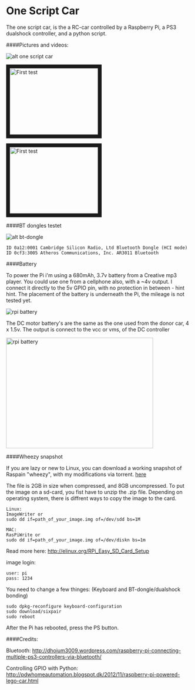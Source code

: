 One Script Car
=======

The one script car, is the a RC-car controlled by a Raspberry Pi, a PS3 dualshock controller, and a python script.

####Pictures and videos:

![alt one script car](https://raw.github.com/iobear/rpi-car/master/pictures/one_script_car_v1.jpg)

<a href="http://www.youtube.com/watch?feature=player_embedded&v=f1-Kq_kkoo0
" target="_blank"><img src="http://img.youtube.com/vi/f1-Kq_kkoo0/0.jpg" 
alt="First test" width="240" height="180" border="10" /></a>

<a href="http://www.youtube.com/watch?feature=player_embedded&v=9JCLskjOuQo
" target="_blank"><img src="http://img.youtube.com/vi/9JCLskjOuQo/0.jpg" 
alt="First test" width="240" height="180" border="10" /></a>


####BT dongles testet

![alt bt-dongle](https://raw.github.com/iobear/rpi-car/master/pictures/bt-dongle.jpg)

```
ID 0a12:0001 Cambridge Silicon Radio, Ltd Bluetooth Dongle (HCI mode)
ID 0cf3:3005 Atheros Communications, Inc. AR3011 Bluetooth
```

####Battery

To power the Pi i'm using a 680mAh, 3.7v battery from a Creative mp3 player. You could use one from a cellphone also, with a ~4v output.
I connect it directly to the 5v GPIO pin, with no protection in between - hint hint. 
The placement of the battery is underneath the Pi, the mileage is not tested yet.

<img src="https://raw.github.com/iobear/rpi-car/master/pictures/rpi_battery.jpg" alt="rpi battery">

The DC motor battery's are the same as the one used from the donor car, 4 x 1.5v.
 The output is connect to the vcc or vms, of the DC controller

<img src="https://raw.github.com/iobear/rpi-car/master/pictures/dc_motor_battery.jpg" alt="rpi battery" height="300" width="400">

####Wheezy snapshot

If you are lazy or new to Linux, you can download a working snapshot of Raspain "wheezy", with my modifications via torrent.
<a href="https://raw.github.com/iobear/rpi-car/master/one-script-car/wheezy-one_script_car_oct16.zip.torrent">here</a>

The file is 2GB in size when compressed, and 8GB uncompressed. 
To put the image on a sd-card, you fist have to unzip the .zip file.
 Depending on operating system, there is diffrent ways to copy the image to the card.

```
Linux:
ImageWriter or
sudo dd if=path_of_your_image.img of=/dev/sdd bs=1M

MAC:
RasPiWrite or
sudo dd if=path_of_your_image.img of=/dev/diskn bs=1m
```

Read more here: http://elinux.org/RPi_Easy_SD_Card_Setup

image login:

    user: pi
    pass: 1234

You need to change a few thinges: (Keyboard and BT-dongle/dualshock bonding)


```
sudo dpkg-reconfigure keyboard-configuration
sudo download/sixpair
sudo reboot
```

After the Pi has rebooted, press the PS button.


####Credits:

Bluetooth:
http://dhoium3009.wordpress.com/raspberry-pi-connecting-multiple-ps3-controllers-via-bluetooth/

Controlling GPIO with Python:
http://pdwhomeautomation.blogspot.dk/2012/11/raspberry-pi-powered-lego-car.html

